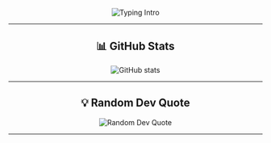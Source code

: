 <div align="center">

![Typing Intro](https://readme-typing-svg.herokuapp.com?font=Fira+Code&size=24&duration=2000&pause=500&color=8B0000&width=400&lines=Hi+there+👋+I'm+Hanin)

---



## :bar_chart: GitHub Stats
<img src="https://github-readme-stats.vercel.app/api?username=hanin190340&show_icons=true&rank_icon=github&theme=dark&border_radius=12" alt="GitHub stats" />

---

## :bulb: Random Dev Quote
<img src="https://quotes-github-readme.vercel.app/api?type=horizontal&theme=dark" alt="Random Dev Quote" />

---

</div>
